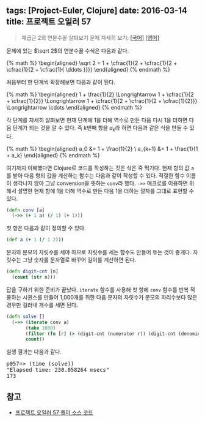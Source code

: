 tags: [Project-Euler, Clojure]
date: 2016-03-14
title: 프로젝트 오일러 57
---
> 제곱근 2의 연분수꼴 살펴보기
> 문제 자세히 보기: [[국어]](http://euler.synap.co.kr/prob_detail.php?id=57) [[영어]](https://projecteuler.net/problem=57)

문제에 있는 $\sqrt 2$의 연분수꼴 수식은 다음과 같다.

{% math %}
\begin{aligned}
\sqrt 2 = 1 + \cfrac{1}{2 + \cfrac{1}{2 + \cfrac{1}{2 + \cfrac{1}{ \ddots }}}}
\end{aligned}
{% endmath %}

<!--more-->
처음부터 한 단계씩 확장해보면 다음과 같이 된다.

{% math %}
\begin{aligned}
1 + \frac{1}{2} \Longrightarrow
1 + \cfrac{1}{2 + \cfrac{1}{2}} \Longrightarrow
1 + \cfrac{1}{2 + \cfrac{1}{2 + \cfrac{1}{2}}} \Longrightarrow
\cdots
\end{aligned}
{% endmath %}

각 단계를 자세히 살펴보면 현재 단계에 1을 더해 역수로 만든 다음 다시 1을 더하면 다음 단계가 되는 것을 알 수 있다. 즉 $k$번째 항을 $a_k$라 하면 다음과 같은 식을 만들 수 있다.

{% math %}
\begin{aligned}
a_0 &= 1 + \frac{1}{2} \\
a_{k+1} &= 1 + \frac{1}{1 + a_k}
\end{aligned}
{% endmath %}

여기까지 이해했다면 Clojure로 코드를 작성하는 것은 식은 죽 먹기다. 현재 항의 값 `a`를 받아 다음 항의 값을 계산하는 함수는 다음과 같이 작성할 수 있다. 적절한 함수 이름이 생각나지 않아 그냥 conversion을 뜻하는 `conv`라 했다. `->>` 매크로를 이용하면 위해서 설명한 현재 항에 1을 더해 역수로 만든 다음 1을 더하는 절차를 그대로 표현할 수 있다.

```clojure
(defn conv [a]
  (->> (+ 1 a) (/ 1) (+ 1)))
```

첫 항은 다음과 같이 정의할 수 있다.

```clojure
(def a (+ 1 (/ 1 2)))
```

분자와 분모의 자릿수를 세야 하므로 자릿수를 세는 함수도 만들어 두는 것이 좋게다. 자릿수는 그냥 숫자를 문자열로 바꾸어 길이를 계산하면 된다.

```clojure
(defn digit-cnt [n]
  (count (str n)))
```

답을 구하기 위한 준비가 끝났다. `iterate` 함수를 사용해 첫 항에 `conv` 함수를 반복 적용하는 시퀀스를 만들어 1,000개를 취한 다음 분자의 자릿수가 분모의 자리수보다 많은 경우만 걸러내 개수를 세면 된다.

```clojure
(defn solve []
  (->> (iterate conv a)
       (take 1000)
       (filter (fn [r] (> (digit-cnt (numerator r)) (digit-cnt (denominator r)))))
       count))
```

실행 결과는 다음과 같다.

<pre class="console">
p057=> (time (solve))
"Elapsed time: 230.058264 msecs"
1?3
</pre>

## 참고
* [프로젝트 오일러 57 풀이 소스 코드](https://github.com/ntalbs/euler/blob/master/src/p057.clj)
